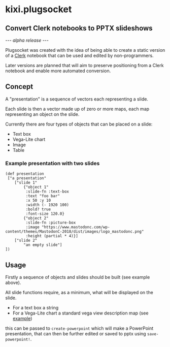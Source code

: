 # kixi.plugsocket
## Convert Clerk notebooks to PPTX slideshows

--- _alpha release_ ---

Plugsocket was created with the idea of being able to create a static version of a [Clerk](https://github.com/nextjournal/clerk) notebook that can be used and edited by non-programmers.

Later versions are planned that will aim to preserve positioning from a Clerk notebook and enable more automated conversion.

## Concept

A "presentation" is a sequence of vectors each representing a slide.

Each slide is then a vector made up of zero or more maps, each map representing an object on the slide.

Currently there are four types of objects that can be placed on a slide:
* Text box
* Vega-Lite chart
* Image
* Table

### Example presentation with two slides

```
(def presentation
 ["a presentation"
    ["slide 1"
        {"object 1"
         :slide-fn :text-box
         :text "foo bar"
         :x 50 :y 10
         :width (- 1920 100)
         :bold? true
         :font-size 120.0}
        {"object 2"
         :slide-fn :picture-box
         :image "https://www.mastodonc.com/wp-content/themes/MastodonC-2018/dist/images/logo_mastodonc.png"
         :height (partial * 4)}]
    ["slide 2"
        "an empty slide"]
])
```

## Usage

Firstly a sequence of objects and slides should be built (see example above).

All slide functions require, as a minimum, what will be displayed on the slide.
* For a text box a string
* For a Vega-Lite chart a standard vega view description map (see [example]("./vega-lite-example.edn"))

this can be passed to `create-powerpoint` which will make a PowerPoint presentation, that can then be further edited or saved to pptx using `save-powerpoint!`.
